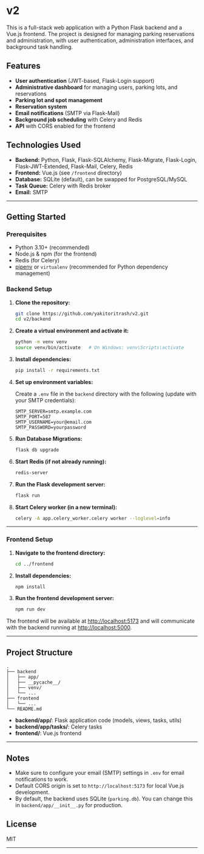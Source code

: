 # v2

This is a full-stack web application with a Python Flask backend and a Vue.js frontend. The project is designed for managing parking reservations and administration, with user authentication, administration interfaces, and background task handling.

## Features

- **User authentication** (JWT-based, Flask-Login support)
- **Administrative dashboard** for managing users, parking lots, and reservations
- **Parking lot and spot management**
- **Reservation system**
- **Email notifications** (SMTP via Flask-Mail)
- **Background job scheduling** with Celery and Redis
- **API** with CORS enabled for the frontend

## Technologies Used

- **Backend:** Python, Flask, Flask-SQLAlchemy, Flask-Migrate, Flask-Login, Flask-JWT-Extended, Flask-Mail, Celery, Redis
- **Frontend:** Vue.js (see `/frontend` directory)
- **Database:** SQLite (default), can be swapped for PostgreSQL/MySQL
- **Task Queue:** Celery with Redis broker
- **Email:** SMTP

---

## Getting Started

### Prerequisites

- Python 3.10+ (recommended)
- Node.js & npm (for the frontend)
- Redis (for Celery)
- [pipenv](https://pipenv.pypa.io/en/latest/) or `virtualenv` (recommended for Python dependency management)

### Backend Setup

1. **Clone the repository:**

    ```bash
    git clone https://github.com/yakitoritrash/v2.git
    cd v2/backend
    ```

2. **Create a virtual environment and activate it:**

    ```bash
    python -m venv venv
    source venv/bin/activate   # On Windows: venv\Scripts\activate
    ```

3. **Install dependencies:**

    ```bash
    pip install -r requirements.txt
    ```

4. **Set up environment variables:**

    Create a `.env` file in the `backend` directory with the following (update with your SMTP credentials):

    ```env
    SMTP_SERVER=smtp.example.com
    SMTP_PORT=587
    SMTP_USERNAME=your@email.com
    SMTP_PASSWORD=yourpassword
    ```

5. **Run Database Migrations:**

    ```bash
    flask db upgrade
    ```

6. **Start Redis (if not already running):**

    ```bash
    redis-server
    ```

7. **Run the Flask development server:**

    ```bash
    flask run
    ```

8. **Start Celery worker (in a new terminal):**

    ```bash
    celery -A app.celery_worker.celery worker --loglevel=info
    ```

---

### Frontend Setup

1. **Navigate to the frontend directory:**

    ```bash
    cd ../frontend
    ```

2. **Install dependencies:**

    ```bash
    npm install
    ```

3. **Run the frontend development server:**

    ```bash
    npm run dev
    ```

The frontend will be available at [http://localhost:5173](http://localhost:5173) and will communicate with the backend running at [http://localhost:5000](http://localhost:5000).

---

## Project Structure

```
.
├── backend
│   ├── app/
│   ├── __pycache__/
│   ├── venv/
│   └── ...
├── frontend
│   └── ...
└── README.md
```

- **backend/app/**: Flask application code (models, views, tasks, utils)
- **backend/app/tasks/**: Celery tasks
- **frontend/**: Vue.js frontend

---

## Notes

- Make sure to configure your email (SMTP) settings in `.env` for email notifications to work.
- Default CORS origin is set to `http://localhost:5173` for local Vue.js development.
- By default, the backend uses SQLite (`parking.db`). You can change this in `backend/app/__init__.py` for production.

## License

MIT

---
